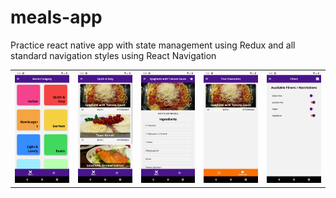# meals-app

Practice react native app with state management using Redux and all standard navigation styles using React Navigation

<table>
  <tr>
    <td><img src="https://github.com/originalsidd/meals-app/blob/main/assets/a1.png" width="200" alt="a1"></td>
    <td><img src="https://github.com/originalsidd/meals-app/blob/main/assets/a2.png" width="200" alt="a2"></td>
    <td><img src="https://github.com/originalsidd/meals-app/blob/main/assets/a3.png" width="200" alt="a3"></td>
    <td><img src="https://github.com/originalsidd/meals-app/blob/main/assets/a4.png" width="200" alt="a4"></td>
    <td><img src="https://github.com/originalsidd/meals-app/blob/main/assets/a5.png" width="200" alt="a5"></td>
  </tr>
</table>
